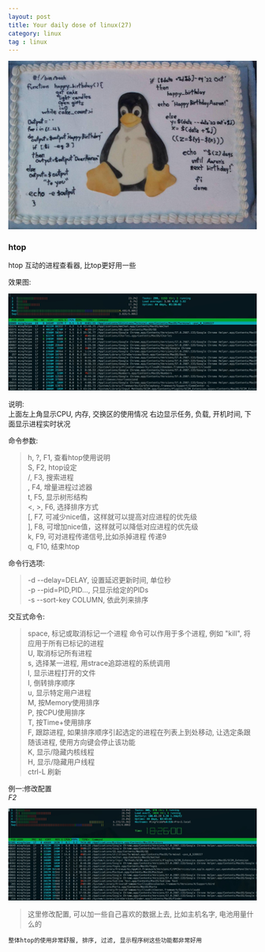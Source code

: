 ```yaml
---
layout: post
title: Your daily dose of linux(27)
category: linux
tag : linux
---
```

<img src="/img/in-post/linux.jpg">

### htop  

htop 互动的进程查看器, 比top更好用一些  

效果图:  

<img src="/img/in-post/htop.png">  

说明:  
上面左上角显示CPU, 内存, 交换区的使用情况 右边显示任务, 负载, 开机时间, 下面显示进程实时状况  

命令参数:  
>h, ?, F1, 查看htop使用说明  
>S, F2, htop设定  
>/, F3, 搜索进程  
>\, F4, 增量进程过滤器  
>t, F5, 显示树形结构  
><, >, F6, 选择排序方式  
>[, F7, 可减少nice值，这样就可以提高对应进程的优先级  
>], F8, 可增加nice值，这样就可以降低对应进程的优先级  
>k, F9, 可对进程传递信号,比如杀掉进程 传递9  
>q, F10, 结束htop  

命令行选项:  
>-d --delay=DELAY, 设置延迟更新时间, 单位秒  
>-p --pid=PID,PID…, 只显示给定的PIDs  
>-s --sort-key COLUMN, 依此列来排序  

交互式命令:  
>space, 标记或取消标记一个进程 命令可以作用于多个进程, 例如 "kill", 将应用于所有已标记的进程  
>U, 取消标记所有进程  
>s, 选择某一进程, 用strace追踪进程的系统调用  
>l, 显示进程打开的文件  
>I, 倒转排序顺序  
>u, 显示特定用户进程  
>M, 按Memory使用排序  
>P, 按CPU使用排序  
>T, 按Time+使用排序  
>F, 跟踪进程, 如果排序顺序引起选定的进程在列表上到处移动, 让选定条跟随该进程, 使用方向键会停止该功能  
>K, 显示/隐藏内核线程  
>H, 显示/隐藏用户线程  
>ctrl-L 刷新  

例一:修改配置  
*F2*  

<img src="/img/in-post/htopf2.png">  

>这里修改配置, 可以加一些自己喜欢的数据上去, 比如主机名字, 电池用量什么的  


`整体htop的使用非常舒服, 排序, 过滤, 显示程序树这些功能都非常好用`  




